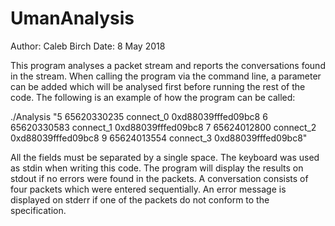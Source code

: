 # UmanAnalysis
Author: Caleb Birch
Date: 8 May 2018

This program analyses a packet stream and reports the conversations found in the stream. When calling the program via the command line, a parameter can be added which will be analysed first before running the rest of the code. The following is an example of how the program can be called:

./Analysis "5 65620330235 connect_0 0xd88039fffed09bc8 6 65620330583 connect_1 0xd88039fffed09bc8 7 65624012800 connect_2 0xd88039fffed09bc8 9 65624013554 connect_3 0xd88039fffed09bc8"

All the fields must be separated by a single space. The keyboard was used as stdin when writing this code. The program will display the results on stdout if no errors were found in the packets. A conversation consists of four packets which were entered sequentially. An error message is displayed on stderr if one of the packets do not conform to the specification.




